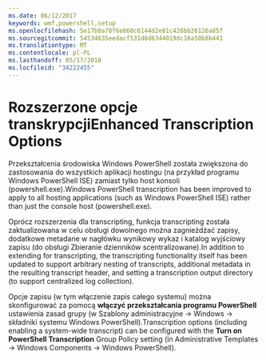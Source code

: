 ```yaml
---
ms.date: 06/12/2017
keywords: wmf,powershell,setup
ms.openlocfilehash: 5e17b0a78f6e860c6144d2e81c426bb26126a85f
ms.sourcegitcommit: 54534635eedacf531d8d6344019dc16a50b8b441
ms.translationtype: MT
ms.contentlocale: pl-PL
ms.lasthandoff: 05/17/2018
ms.locfileid: "34222455"
---
```

# <a name="enhanced-transcription-options"></a><span data-ttu-id="3a339-102">Rozszerzone opcje transkrypcji</span><span class="sxs-lookup"><span data-stu-id="3a339-102">Enhanced Transcription Options</span></span>

<span data-ttu-id="3a339-103">Przekształcenia środowiska Windows PowerShell została zwiększona do zastosowania do wszystkich aplikacji hostingu (na przykład programu Windows PowerShell ISE) zamiast tylko host konsoli (powershell.exe).</span><span class="sxs-lookup"><span data-stu-id="3a339-103">Windows PowerShell transcription has been improved to apply to all hosting applications (such as Windows PowerShell ISE) rather than just the console host (powershell.exe).</span></span>

<span data-ttu-id="3a339-104">Oprócz rozszerzenia dla transcripting, funkcja transcripting została zaktualizowana w celu obsługi dowolnego można zagnieżdżać zapisy, dodatkowe metadane w nagłówku wynikowy wykaz i katalog wyjściowy zapisu (do obsługi Zbieranie dzienników scentralizowane).</span><span class="sxs-lookup"><span data-stu-id="3a339-104">In addition to extending for transcripting, the transcripting functionality itself has been updated to support arbitrary nesting of transcripts, additional metadata in the resulting transcript header, and setting a transcription output directory (to support centralized log collection).</span></span>

<span data-ttu-id="3a339-105">Opcje zapisu (w tym włączenie zapis całego systemu) można skonfigurować za pomocą **włączyć przekształcania programu PowerShell** ustawienia zasad grupy (w Szablony administracyjne -> Windows -> składniki systemu Windows PowerShell).</span><span class="sxs-lookup"><span data-stu-id="3a339-105">Transcription options (including enabling a system-wide transcript) can be configured with the **Turn on PowerShell Transcription** Group Policy setting (in Administrative Templates -> Windows Components -> Windows PowerShell).</span></span>
